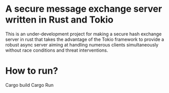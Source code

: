 # A secure message exchange server written in Rust and Tokio

This is an under-development project for making a secure hash exchange server in rust that takes the advantage of the Tokio framework to provide a robust async server aiming at handling numerous clients simultaneously without race conditions and threat interventions.

# How to run?
Cargo build
Cargo Run
